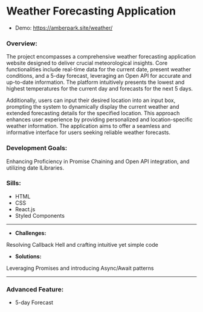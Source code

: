 # Weather Forecasting Application
+ Demo: https://amberpark.site/weather/

  
### **Overview:**
The project encompasses a comprehensive weather forecasting application website designed to deliver crucial meteorological insights. Core functionalities include real-time data for the current date, present weather conditions, and a 5-day forecast, leveraging an Open API for accurate and up-to-date information. The platform intuitively presents the lowest and highest temperatures for the current day and forecasts for the next 5 days.

Additionally, users can input their desired location into an input box, prompting the system to dynamically display the current weather and extended forecasting details for the specified location. This approach enhances user experience by providing personalized and location-specific weather information. The application aims to offer a seamless and informative interface for users seeking reliable weather forecasts.

### **Development Goals:** 
Enhancing Proficiency in Promise Chaining and Open API integration, and utilizing date lLibraries.

### **Sills:** 
+ HTML
+ CSS
+ React.js
+ Styled Components

-------
+ **Challenges:**

Resolving Callback Hell and crafting intuitive yet simple code

+ **Solutions:**

Leveraging Promises and introducing Async/Await patterns

-------
### **Advanced Feature:** 
+ 5-day Forecast
